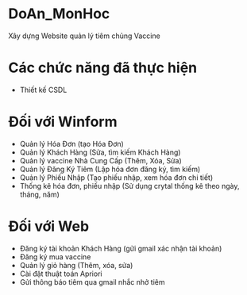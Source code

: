 # DoAn_MonHoc
Xây dựng Website quản lý tiêm chủng Vaccine

# Các chức năng đã thực hiện
  + Thiết kế CSDL
  # Đối với Winform
   + Quản lý Hóa Đơn (tạo Hóa Đơn)
   + Quản lý Khách Hàng (Sửa, tìm kiếm Khách Hàng)
   + Quản lý vaccine Nhà Cung Cấp (Thêm, Xóa, Sửa)
   + Quản lý Đăng Ký Tiêm (Lập hóa đơn đăng ký, tìm kiếm)
   + Quản lý Phiếu Nhập (Tạo phiếu nhập, xem hóa đơn chi tiết)
   + Thống kê hóa đơn, phiếu nhập (Sử dụng crytal thống kê theo ngày, tháng, năm)

  # Đối với Web  
  + Đăng ký tài khoản Khách Hàng (gửi gmail xác nhận tài khoản)
  + Đăng ký mua vaccine
  + Quản lý giỏ hàng (Thêm, xóa, sửa)
  + Cài đặt thuật toán Apriori
  + Gửi thông báo tiêm qua gmail nhắc nhở tiêm
